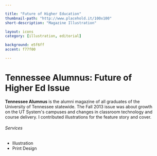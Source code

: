 ```yaml
---

title: "Future of Higher Education"
thumbnail-path: "http://www.placehold.it/100x100"
short-description: "Magazine Illustration"

layout: icons
category: [illustration, editorial]

background: e5f6ff
accent: f77f00

---
```


# Tennessee Alumnus: Future of Higher Ed Issue

<p class="lede"><strong>Tennessee Alumnus</strong> is the alumni magazine of all graduates of the University of Tennessee statewide. The Fall 2013 issue was about growth on the UT System's campuses and changes in classroom technology and course delivery. I contributed illustrations for the feature story and cover.</p>

<h6>Services</h6>
<ul class="list-unstyled">
<li><i class="fa fa-pencil"></i> Illustration</li>
<li><i class="fa fa-file-o"></i> Print Design</li>
</ul>